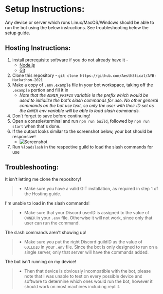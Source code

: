# Setup Instructions:

Any device or server which runs Linux/MacOS/Windows should be able to run the bot using the below instructions. See troubleshooting below the setup guide.

## Hosting Instructions:
1. Install prerequisite software if you do not already have it -
    * [Node.js](https://nodejs.org/)
    * [Git](https://git-scm.com/)
2. Clone this repository - ``git clone https://github.com/Aesth3tical/AYB-Hackathon-2021``
3. Make a copy of ``.env.example`` file in your bot workspace, taking off the ``.example`` portion and fill it in
    * *Note that the ``ADMIN_PREFIX`` variable is the prefix which would be used to initialize the bot's slash commands for use. No other general commands on the bot use text, so only the user with their ID set as the ``OWNER`` env variable will be able to load slash commands.*
4. Don't forget to save before continuing!
5. Open a console/terminal and run ``npm run build``, followed by ``npm run start`` when that's done.
6. If the output looks similar to the screenshot below, your bot should be responsive!
    * ![Screenshot](./../misc/README_image.png)
7. Run ``%loadslash`` in the respective guild to load the slash commands for use

## Troubleshooting:
It isn't letting me clone the repository!
> - Make sure you have a valid GIT installation, as required in step 1 of the Hosting guide.

I'm unable to load in the slash commands!
> - Make sure that your Discord userID is assigned to the value of ``OWNER`` in your ``.env`` file. Otherwise it will not work, since only that user can run the command.

The slash commands aren't showing up!
> - Make sure you put the right Discord guildID as the value of ``GUILDID`` in your ``.env`` file. Since the bot is only designed to run on a single server, only that server will have the commands added.

The bot isn't running on my device!
> - Then that device is obviously incompatible with the bot, please note that I was unable to test on every possible device and software to determine which ones would run the bot, however it should work on most machines including repl.it.